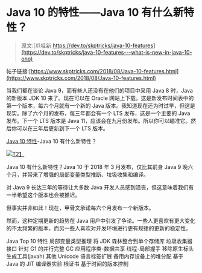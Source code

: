# Java 10 的特性——Java 10 有什么新特性？

> 原文:[爪哇新 https://dev.to/skptricks/java-10-features](https://dev.to/skptricks/java-10-features---what-is-new-in-java-10-ono)

帖子链接:[https://www.skptricks.com/2018/08/Java-10-features.html](https://www.skptricks.com/2018/08/Java-10-features.html)

当我们都在谈论 Java 9，而有些人还没有在他们的项目中采用 Java 8 时，Java 的新版本 JDK 10 来了。现在可以在 Oracle 网站上下载。这是新发布时间表中的第一个版本，每六个月就有一个新的 Java 版本。我知道现在还为时过早，但这是现实。除了六个月的发布，每三年都会有一个 LTS 发布，这是一个主要的 Java 发布。下一个 LTS 版本是 Java 11，应该会在九月份发布。所以你可以瞄准它。然后你可以在三年后更新到下一个 LTS 版本。

[Java 10 特性](https://www.skptricks.com/2018/08/Java-10-features.html)-Java 10 有什么新特性？

[![](../Images/69356d611338cb7461e7d3d8be937b99.png)T2】](https://res.cloudinary.com/practicaldev/image/fetch/s--Uht615Ik--/c_limit%2Cf_auto%2Cfl_progressive%2Cq_auto%2Cw_880/https://1.bp.blogspot.com/-EFD3uzKqBF0/W3JjEIBC8gI/AAAAAAAABzU/6RCO-tKBn_4RdwzQiwzMl1rQXlWeeCuIACLcBGAs/s320/j10.jpg)

Java 10 有什么新特性？Java 10 于 2018 年 3 月发布，仅比其前身 Java 9 晚六个月，并带来了增强的局部变量类型推断、垃圾收集和编译。

对 Java 9 长达三年的等待让大多数 Java 开发人员感到沮丧，但这意味着我们有一半希望这个版本也会被推迟。

但事实并非如此！现在，甲骨文承诺每六个月发布一个新版本。

然而，这种定期更新的趋势在 Java 用户中引发了争论。一些人更喜欢有更大变化的不太频繁的版本，而另一些人喜欢对开发环境进行更有规律的更新的稳定性。

Java Top 10 特性
局部变量类型推理
将 JDK 森林整合到单个存储库
垃圾收集器接口
针对 G1 的并行完整 GC
应用程序类-数据共享
线程-局部握手
移除原生标头生成工具(javah)
其他 Unicode 语言标签扩展
备用内存设备上的堆分配
基于 Java 的 JIT 编译器实验
根证书
基于时间的版本控制